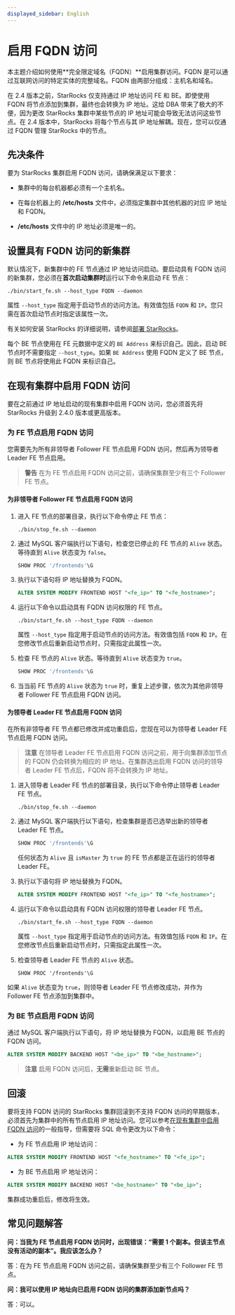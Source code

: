 ```yaml
---
displayed_sidebar: English
---
```


# 启用 FQDN 访问

本主题介绍如何使用**完全限定域名（FQDN）**启用集群访问。FQDN 是可以通过互联网访问的特定实体的完整域名。FQDN 由两部分组成：主机名和域名。

在 2.4 版本之前，StarRocks 仅支持通过 IP 地址访问 FE 和 BE。即使使用 FQDN 将节点添加到集群，最终也会转换为 IP 地址。这给 DBA 带来了极大的不便，因为更改 StarRocks 集群中某些节点的 IP 地址可能会导致无法访问这些节点。在 2.4 版本中，StarRocks 将每个节点与其 IP 地址解耦。现在，您可以仅通过 FQDN 管理 StarRocks 中的节点。

## 先决条件

要为 StarRocks 集群启用 FQDN 访问，请确保满足以下要求：

- 集群中的每台机器都必须有一个主机名。

- 在每台机器上的 **/etc/hosts** 文件中，必须指定集群中其他机器的对应 IP 地址和 FQDN。

- **/etc/hosts** 文件中的 IP 地址必须是唯一的。

## 设置具有 FQDN 访问的新集群

默认情况下，新集群中的 FE 节点通过 IP 地址访问启动。要启动具有 FQDN 访问的新集群，您必须在**首次启动集群时**运行以下命令来启动 FE 节点：

```Shell
./bin/start_fe.sh --host_type FQDN --daemon
```

属性 `--host_type` 指定用于启动节点的访问方法。有效值包括 `FQDN` 和 `IP`。您只需在首次启动节点时指定该属性一次。

有关如何安装 StarRocks 的详细说明，请参阅[部署 StarRocks](../deployment/deploy_manually.md)。

每个 BE 节点使用在 FE 元数据中定义的 `BE Address` 来标识自己。因此，启动 BE 节点时不需要指定 `--host_type`。如果 `BE Address` 使用 FQDN 定义了 BE 节点，则 BE 节点将使用此 FQDN 来标识自己。

## 在现有集群中启用 FQDN 访问

要在之前通过 IP 地址启动的现有集群中启用 FQDN 访问，您必须首先将 StarRocks 升级到 2.4.0 版本或更高版本。

### 为 FE 节点启用 FQDN 访问

您需要先为所有非领导者 Follower FE 节点启用 FQDN 访问，然后再为领导者 Leader FE 节点启用。

> **警告**
> 在为 FE 节点启用 FQDN 访问之前，请确保集群至少有三个 Follower FE 节点。

#### 为非领导者 Follower FE 节点启用 FQDN 访问

1. 进入 FE 节点的部署目录，执行以下命令停止 FE 节点：

   ```Shell
   ./bin/stop_fe.sh --daemon
   ```

2. 通过 MySQL 客户端执行以下语句，检查您已停止的 FE 节点的 `Alive` 状态。等待直到 `Alive` 状态变为 `false`。

   ```SQL
   SHOW PROC '/frontends'\G
   ```

3. 执行以下语句将 IP 地址替换为 FQDN。

   ```SQL
   ALTER SYSTEM MODIFY FRONTEND HOST "<fe_ip>" TO "<fe_hostname>";
   ```

4. 运行以下命令以启动具有 FQDN 访问权限的 FE 节点。

   ```Shell
   ./bin/start_fe.sh --host_type FQDN --daemon
   ```

   属性 `--host_type` 指定用于启动节点的访问方法。有效值包括 `FQDN` 和 `IP`。在您修改节点后重新启动节点时，只需指定此属性一次。

5. 检查 FE 节点的 `Alive` 状态。等待直到 `Alive` 状态变为 `true`。

   ```SQL
   SHOW PROC '/frontends'\G
   ```

6. 当当前 FE 节点的 `Alive` 状态为 `true` 时，重复上述步骤，依次为其他非领导者 Follower FE 节点启用 FQDN 访问。

#### 为领导者 Leader FE 节点启用 FQDN 访问

在所有非领导者 FE 节点都已修改并成功重启后，您现在可以为领导者 Leader FE 节点启用 FQDN 访问。

> **注意**
> 在领导者 Leader FE 节点启用 FQDN 访问之前，用于向集群添加节点的 FQDN 仍会转换为相应的 IP 地址。在集群选出启用 FQDN 访问的领导者 Leader FE 节点后，FQDN 将不会转换为 IP 地址。

1. 进入领导者 Leader FE 节点的部署目录，执行以下命令停止领导者 Leader FE 节点。

   ```Shell
   ./bin/stop_fe.sh --daemon
   ```

2. 通过 MySQL 客户端执行以下语句，检查集群是否已选举出新的领导者 Leader FE 节点。

   ```SQL
   SHOW PROC '/frontends'\G
   ```

   任何状态为 `Alive` 且 `isMaster` 为 `true` 的 FE 节点都是正在运行的领导者 Leader FE。

3. 执行以下语句将 IP 地址替换为 FQDN。

   ```SQL
   ALTER SYSTEM MODIFY FRONTEND HOST "<fe_ip>" TO "<fe_hostname>";
   ```

4. 运行以下命令以启动具有 FQDN 访问权限的领导者 Leader FE 节点。

   ```Shell
   ./bin/start_fe.sh --host_type FQDN --daemon
   ```

   属性 `--host_type` 指定用于启动节点的访问方法。有效值包括 `FQDN` 和 `IP`。在您修改节点后重新启动节点时，只需指定此属性一次。

5. 检查领导者 Leader FE 节点的 `Alive` 状态。

   ```Plain
   SHOW PROC '/frontends'\G
   ```

如果 `Alive` 状态变为 `true`，则领导者 Leader FE 节点修改成功，并作为 Follower FE 节点添加到集群中。

### 为 BE 节点启用 FQDN 访问

通过 MySQL 客户端执行以下语句，将 IP 地址替换为 FQDN，以启用 BE 节点的 FQDN 访问。

```SQL
ALTER SYSTEM MODIFY BACKEND HOST "<be_ip>" TO "<be_hostname>";
```

> **注意**
> 启用 FQDN 访问后，**无需**重新启动 BE 节点。

## 回滚

要将支持 FQDN 访问的 StarRocks 集群回滚到不支持 FQDN 访问的早期版本，必须首先为集群中的所有节点启用 IP 地址访问。您可以参考[在现有集群中启用 FQDN 访问](#enable-fqdn-access-in-an-existing-cluster)的一般指导，但需要将 SQL 命令更改为以下命令：

- 为 FE 节点启用 IP 地址访问：

```SQL
ALTER SYSTEM MODIFY FRONTEND HOST "<fe_hostname>" TO "<fe_ip>";
```

- 为 BE 节点启用 IP 地址访问：

```SQL
ALTER SYSTEM MODIFY BACKEND HOST "<be_hostname>" TO "<be_ip>";
```

集群成功重启后，修改将生效。

## 常见问题解答

**问：当我为 FE 节点启用 FQDN 访问时，出现错误：“需要 1 个副本。但该主节点没有活动的副本”。我应该怎么办？**

答：在为 FE 节点启用 FQDN 访问之前，请确保集群至少有三个 Follower FE 节点。

**问：我可以使用 IP 地址向已启用 FQDN 访问的集群添加新节点吗？**

答：可以。